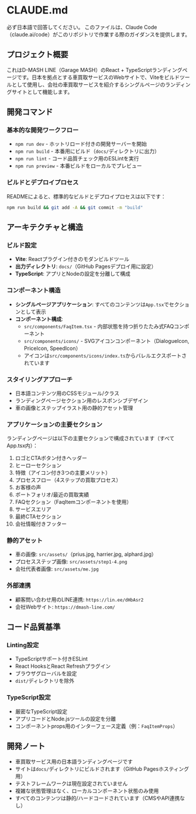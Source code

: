 # CLAUDE.md

必ず日本語で回答してください。
このファイルは、Claude Code（claude.ai/code）がこのリポジトリで作業する際のガイダンスを提供します。

## プロジェクト概要

これはD-MASH LINE（Garage MASH）のReact + TypeScriptランディングページです。日本を拠点とする車買取サービスのWebサイトで、Viteをビルドツールとして使用し、会社の車買取サービスを紹介するシングルページのランディングサイトとして機能します。

## 開発コマンド

### 基本的な開発ワークフロー
- `npm run dev` - ホットリロード付きの開発サーバーを開始
- `npm run build` - 本番用にビルド（`docs/`ディレクトリに出力）
- `npm run lint` - コード品質チェック用のESLintを実行
- `npm run preview` - 本番ビルドをローカルでプレビュー

### ビルドとデプロイプロセス
READMEによると、標準的なビルドとデプロイプロセスは以下です：
```bash
npm run build && git add -A && git commit -m "build"
```

## アーキテクチャと構造

### ビルド設定
- **Vite**: Reactプラグイン付きのモダンビルドツール
- **出力ディレクトリ**: `docs/`（GitHub Pagesデプロイ用に設定）
- **TypeScript**: アプリとNodeの設定を分離して構成

### コンポーネント構造
- **シングルページアプリケーション**: すべてのコンテンツは`App.tsx`でセクションとして表示
- **コンポーネント構成**:
  - `src/components/FaqItem.tsx` - 内部状態を持つ折りたたみ式FAQコンポーネント
  - `src/components/icons/` - SVGアイコンコンポーネント（DialogueIcon, PriceIcon, SpeedIcon）
  - アイコンは`src/components/icons/index.ts`からバレルエクスポートされています

### スタイリングアプローチ
- 日本語コンテンツ用のCSSモジュール/クラス
- ランディングページセクション用のレスポンシブデザイン
- 車の画像とステップイラスト用の静的アセット管理

### アプリケーションの主要セクション
ランディングページは以下の主要セクションで構成されています（すべてApp.tsx内）：
1. ロゴとCTAボタン付きヘッダー
2. ヒーローセクション
3. 特徴（アイコン付き3つの主要メリット）
4. プロセスフロー（4ステップの買取プロセス）
5. お客様の声
6. ポートフォリオ/最近の買取実績
7. FAQセクション（FaqItemコンポーネントを使用）
8. サービスエリア
9. 最終CTAセクション
10. 会社情報付きフッター

### 静的アセット
- 車の画像: `src/assets/`（prius.jpg, harrier.jpg, alphard.jpg）
- プロセスステップ画像: `src/assets/step1-4.png`
- 会社代表者画像: `src/assets/me.jpg`

### 外部連携
- 顧客問い合わせ用のLINE連携: `https://lin.ee/dHbAsr2`
- 会社Webサイト: `https://dmash-line.com/`

## コード品質基準

### Linting設定
- TypeScriptサポート付きESLint
- React HooksとReact Refreshプラグイン
- ブラウザグローバルを設定
- `dist/`ディレクトリを除外

### TypeScript設定
- 厳密なTypeScript設定
- アプリコードとNode.jsツールの設定を分離
- コンポーネントprops用のインターフェース定義（例：`FaqItemProps`）

## 開発ノート

- 車買取サービス用の日本語ランディングページです
- サイトは`docs/`ディレクトリにビルドされます（GitHub Pagesホスティング用）
- テストフレームワークは現在設定されていません
- 複雑な状態管理はなく、ローカルコンポーネント状態のみ使用
- すべてのコンテンツは静的/ハードコードされています（CMSやAPI連携なし）

